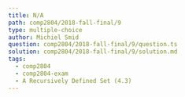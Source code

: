 ```yaml
---
title: N/A
path: comp2804/2018-fall-final/9
type: multiple-choice
author: Michiel Smid
question: comp2804/2018-fall-final/9/question.ts
solution: comp2804/2018-fall-final/9/solution.md
tags:
  - comp2804
  - comp2804-exam
  - A Recursively Defined Set (4.3)
---
```

